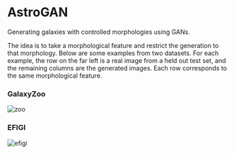 # AstroGAN
Generating galaxies with controlled morphologies using GANs.

The idea is to take a morphological feature and restrict the generation to that morphology.
Below are some examples from two datasets. For each example, the row on the far left is a
real image from a held out test set, and the remaining columns are the generated images.
Each row corresponds to the same morphological feature.

### GalaxyZoo
![zoo](https://i.imgur.com/5IxzM81.png)

### EFIGI
![efigi](https://i.imgur.com/nEWQDpO.png)
